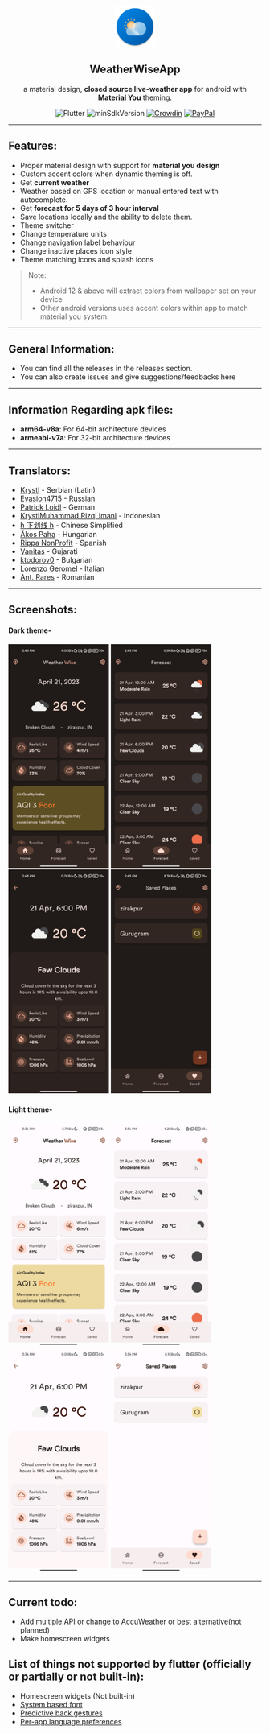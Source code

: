 <div align="center">
   <img width="80" height="80" src="screenshots/logo.png"/>
   <h2>WeatherWiseApp</h2>
   <p>a material design, <strong>closed source live-weather app</strong> for android with <strong>Material You</strong> theming.</p>
</div>
<div align="center">

![Flutter](https://img.shields.io/badge/Platform-Flutter-blue)
![minSdkVersion](https://img.shields.io/badge/minSdkVersion-21-green.svg)
[![Crowdin](https://badges.crowdin.net/weatherwise/localized.svg)](https://crowdin.com/project/weatherwise)
[![PayPal](https://img.shields.io/badge/PayPal-00457C?style=for-the-badge&logo=paypal&logoColor=white)](https://paypal.me/milindgoel15)

</div>

---

## Features:

-  Proper material design with support for **material you design**
-  Custom accent colors when dynamic theming is off.
-  Get **current weather**
-  Weather based on GPS location or manual entered text with autocomplete.
-  Get **forecast for 5 days of 3 hour interval**
-  Save locations locally and the ability to delete them.
-  Theme switcher
-  Change temperature units
-  Change navigation label behaviour
-  Change inactive places icon style
-  Theme matching icons and splash icons

> Note:
>
> -  Android 12 & above will extract colors from wallpaper set on your device
> -  Other android versions uses accent colors within app to match material you system.

---

## General Information:

-  You can find all the releases in the releases section.
-  You can also create issues and give suggestions/feedbacks here

---

## Information Regarding apk files:

-  **arm64-v8a**: For 64-bit architecture devices
-  **armeabi-v7a**: For 32-bit architecture devices

---

## Translators:

-  [Krystl](https://crowdin.com/profile/krystl) - Serbian (Latin)
-  [Evasion4715](https://crowdin.com/profile/evasion4715) - Russian
-  [Patrick Loidl](https://crowdin.com/profile/palo6415) - German
-  [KrystlMuhammad Rizqi Imani](https://crowdin.com/profile/rizqiimani) - Indonesian
-  [h 下划线 h](https://crowdin.com/profile/hunderlinehh) - Chinese Simplified
-  [Ákos Paha](https://crowdin.com/profile/pahaakos) - Hungarian
-  [Rippa NonProfit](https://crowdin.com/profile/rippanonprofit) - Spanish
-  [Vanitas](https://crowdin.com/profile/BlackSpectrum) - Gujarati
-  [ktodorov0](https://crowdin.com/profile/ktodorov0) - Bulgarian
-  [Lorenzo Geromel](https://crowdin.com/profile/lorenzo.geromel) - Italian
-  [Ant. Rares](https://crowdin.com/profile/iepurooy) - Romanian

---

## Screenshots:

#### Dark theme-

<img src="./screenshots/Dark/HomeDark.jpg" width="200"/> <img src="./screenshots/Dark/ForecastDark.jpg" width="200"/>
<img src="./screenshots/Dark/ForecastDetailsDark.jpg" width="200"/> <img src="./screenshots/Dark/LocationsDark.jpg" width="200"/>

#### Light theme-

<img src="./screenshots/Light/HomeLight.jpg" width="200"/> <img src="./screenshots/Light/ForecastLight.jpg" width="200"/>
<img src="./screenshots/Light/ForecastDetailsLight.jpg" width="200"/> <img src="./screenshots/Light/LocationsLight.jpg" width="200"/>

---

## Current todo:

-  Add multiple API or change to AccuWeather or best alternative(not planned)
-  Make homescreen widgets

## List of things not supported by flutter (officially or partially or not built-in):

-  Homescreen widgets (Not built-in)
-  [System based font ](https://github.com/flutter/flutter/issues/48381)
-  [Predictive back gestures](https://github.com/flutter/flutter/issues/109513)
-  [Per-app language preferences](https://github.com/flutter/flutter/issues/109842)
